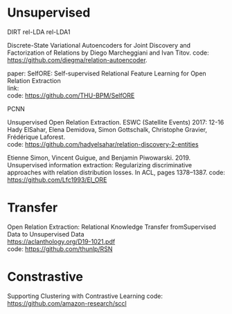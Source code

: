  # Unsupervised 
 DIRT 
 rel-LDA
 rel-LDA1
 
 Discrete-State Variational Autoencoders for Joint Discovery and Factorization of Relations by Diego Marcheggiani and Ivan Titov.
 code: https://github.com/diegma/relation-autoencoder. 


paper: SelfORE: Self-supervised Relational Feature Learning for Open Relation Extraction    
link:     
code: https://github.com/THU-BPM/SelfORE 

PCNN

Unsupervised Open Relation Extraction. ESWC (Satellite Events) 2017: 12-16 Hady ElSahar, Elena Demidova, Simon Gottschalk, Christophe Gravier, Frédérique Laforest. </br>
code: https://github.com/hadyelsahar/relation-discovery-2-entities 

Etienne Simon, Vincent Guigue, and Benjamin Piwowarski. 2019. Unsupervised information extraction: Regularizing discriminative approaches with
relation distribution losses. In ACL, pages 1378–1387.
code: https://github.com/Lfc1993/EI_ORE 



# Transfer
Open Relation Extraction: Relational Knowledge Transfer fromSupervised Data to Unsupervised Data </br>
https://aclanthology.org/D19-1021.pdf   
code: https://github.com/thunlp/RSN   




# Constrastive 
Supporting Clustering with Contrastive Learning 
code: https://github.com/amazon-research/sccl 



